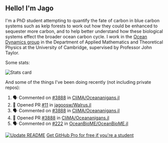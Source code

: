 ## Hello! I'm Jago

I'm a PhD student attempting to quantify the fate of carbon in blue carbon systems such as kelp forests to work out how they could be enhanced to sequester more carbon, and to help better understand how these biological systems effect the broader ocean carbon cycle. I work in the <a href="https://www.damtp.cam.ac.uk/user/jrt51/" class="emph">Ocean Dynamics group</a> in the Department of Applied Mathematics and Theoretical Physics at the University of Cambridge, supervised by Professor John Taylor.

Some stats:
<!--
![](https://raw.githubusercontent.com/jagoosw/jagoosw/main/profile-summary-card-output/nord_dark/0-profile-details.svg)
![](https://raw.githubusercontent.com/jagoosw/jagoosw/main/profile-summary-card-output/nord_dark/3-stats.svg)
![](https://raw.githubusercontent.com/jagoosw/jagoosw/main/profile-summary-card-output/nord_dark/4-productive-time.svg)
-->
![Stats card](https://github-readme-stats.vercel.app/api?username=jagoosw&count_private=true&show_icons=true&theme=transparent&hide_title=true&rank_icon=percentile&show=reviews)

And some of the things I've been doing recently (not including private repos):
<!--START_SECTION:activity-->
1. 🗣 Commented on [#3888](https://github.com/CliMA/Oceananigans.jl/pull/3888#issuecomment-2455392735) in [CliMA/Oceananigans.jl](https://github.com/CliMA/Oceananigans.jl)
2. 💪 Opened PR [#11](https://github.com/jagoosw/Walrus.jl/pull/11) in [jagoosw/Walrus.jl](https://github.com/jagoosw/Walrus.jl)
3. 🗣 Commented on [#3888](https://github.com/CliMA/Oceananigans.jl/pull/3888#issuecomment-2451830235) in [CliMA/Oceananigans.jl](https://github.com/CliMA/Oceananigans.jl)
4. 💪 Opened PR [#3888](https://github.com/CliMA/Oceananigans.jl/pull/3888) in [CliMA/Oceananigans.jl](https://github.com/CliMA/Oceananigans.jl)
5. 🗣 Commented on [#222](https://github.com/OceanBioME/OceanBioME.jl/pull/222#issuecomment-2444893456) in [OceanBioME/OceanBioME.jl](https://github.com/OceanBioME/OceanBioME.jl)
<!--END_SECTION:activity-->


[![Update README](https://github.com/jagoosw/jagoosw/actions/workflows/update-readme.yml/badge.svg)](https://github.com/jagoosw/jagoosw/actions/workflows/update-readme.yml)
[Get GitHub Pro for free if you're a student](https://education.github.com/pack)

